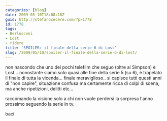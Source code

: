 ```yaml
---
categories: [blog]
date: 2009-05-10T18:08:18Z
guid: http://stefanocecere.com/?p=1778
id: 1778
tags:
- Berlusconi
- Lost
- ridere
title: 'SPOILER: il finale della serie 6 di Lost'
slug: /2009/05/10/spoiler-il-finale-della-serie-6-di-lost/
---
```


non nascondo che uno dei pochi telefilm che seguo (oltre ai Simpson) è Lost… nonostante siamo solo quasi alle fine della serie 5 (su 6), è trapelato il finale di tutta la vicenda… finale meraviglioso.. si capisce tutti questi anni di "non capire", situazione confusa ma certamente ricca di colpi di scena, ma anche ripetizioni, delitti etc…

raccomando la visione solo a chi non vuole perdersi la sorpresa l'anno prossimo seguendo la serie in tv.
  
baci
